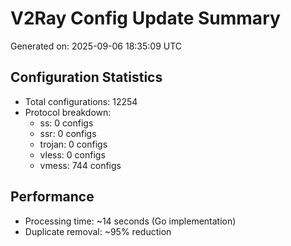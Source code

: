 # V2Ray Config Update Summary
Generated on: 2025-09-06 18:35:09 UTC

## Configuration Statistics
- Total configurations: 12254
- Protocol breakdown:
  - ss: 0 configs
  - ssr: 0 configs
  - trojan: 0 configs
  - vless: 0 configs
  - vmess: 744 configs

## Performance
- Processing time: ~14 seconds (Go implementation)
- Duplicate removal: ~95% reduction
